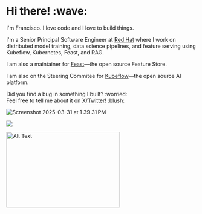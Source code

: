 <p>
  <samp>
    <h1>Hi there! :wave: <!--- <img src="https://cultofthepartyparrot.com/parrots/fiestaparrot.gif" width="30px">---></h1> 
    <p>I'm Francisco. I love code and I love to build things.</p>
    <p>I'm a Senior Principal Software Engineer at <a href="https://www.redhat.com/">Red Hat</a> 
      where I work on distributed model training, data science pipelines, and feature serving 
      using Kubeflow, Kubernetes, Feast, and RAG.</p>
    <p>I am also a maintainer for <a href="https://www.feast.dev">Feast</a>—the open source Feature Store.</p>
    <p>I am also on the Steering Commitee for <a href="https://www.kubeflow.org">Kubeflow</a>—the open source AI platform.</p>
  </samp>
</p>
    
<p>Did you find a bug in something I built? :worried: <br>
Feel free to tell me about it on <a href="https://x.com/franciscojarceo">X/Twitter!</a> :blush:</p>


![Screenshot 2025-03-31 at 1 39 31 PM](https://github.com/user-attachments/assets/76393bb0-86fb-49f6-b0c6-a65ec1f39a35)



![](https://github.com/user-attachments/assets/76393bb0-86fb-49f6-b0c6-a65ec1f39a35J)

<img src="https://github.com/user-attachments/assets/76393bb0-86fb-49f6-b0c6-a65ec1f39a35J" alt="Alt Text" width="300" height="200">
